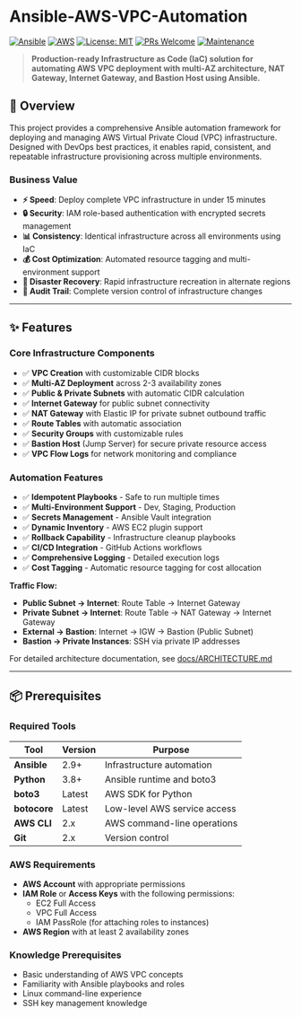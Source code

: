 # Ansible-AWS-VPC-Automation

[![Ansible](https://img.shields.io/badge/Ansible-2.9%2B-blue.svg)](https://www.ansible.com/)
[![AWS](https://img.shields.io/badge/AWS-VPC-orange.svg)](https://aws.amazon.com/vpc/)
[![License: MIT](https://img.shields.io/badge/License-MIT-yellow.svg)](https://opensource.org/licenses/MIT)
[![PRs Welcome](https://img.shields.io/badge/PRs-welcome-brightgreen.svg)](CONTRIBUTING.md)
[![Maintenance](https://img.shields.io/badge/Maintained%3F-yes-green.svg)](https://github.com/YOUR-USERNAME/ansible-aws-vpc-automation/graphs/commit-activity)

> **Production-ready Infrastructure as Code (IaC) solution for automating AWS VPC deployment with multi-AZ architecture, NAT Gateway, Internet Gateway, and Bastion Host using Ansible.**

## 🎯 Overview

This project provides a comprehensive Ansible automation framework for deploying and managing AWS Virtual Private Cloud (VPC) infrastructure. Designed with DevOps best practices, it enables rapid, consistent, and repeatable infrastructure provisioning across multiple environments.

### Business Value

- **⚡ Speed**: Deploy complete VPC infrastructure in under 15 minutes
- **🔒 Security**: IAM role-based authentication with encrypted secrets management
- **📊 Consistency**: Identical infrastructure across all environments using IaC
- **💰 Cost Optimization**: Automated resource tagging and multi-environment support
- **🔄 Disaster Recovery**: Rapid infrastructure recreation in alternate regions
- **📝 Audit Trail**: Complete version control of infrastructure changes

---

## ✨ Features

### Core Infrastructure Components

- ✅ **VPC Creation** with customizable CIDR blocks
- ✅ **Multi-AZ Deployment** across 2-3 availability zones
- ✅ **Public & Private Subnets** with automatic CIDR calculation
- ✅ **Internet Gateway** for public subnet connectivity
- ✅ **NAT Gateway** with Elastic IP for private subnet outbound traffic
- ✅ **Route Tables** with automatic association
- ✅ **Security Groups** with customizable rules
- ✅ **Bastion Host** (Jump Server) for secure private resource access
- ✅ **VPC Flow Logs** for network monitoring and compliance

### Automation Features

- ✅ **Idempotent Playbooks** - Safe to run multiple times
- ✅ **Multi-Environment Support** - Dev, Staging, Production
- ✅ **Secrets Management** - Ansible Vault integration
- ✅ **Dynamic Inventory** - AWS EC2 plugin support
- ✅ **Rollback Capability** - Infrastructure cleanup playbooks
- ✅ **CI/CD Integration** - GitHub Actions workflows
- ✅ **Comprehensive Logging** - Detailed execution logs
- ✅ **Cost Tagging** - Automatic resource tagging for cost allocation

  
**Traffic Flow:**
- **Public Subnet → Internet**: Route Table → Internet Gateway
- **Private Subnet → Internet**: Route Table → NAT Gateway → Internet Gateway
- **External → Bastion**: Internet → IGW → Bastion (Public Subnet)
- **Bastion → Private Instances**: SSH via private IP addresses

For detailed architecture documentation, see [docs/ARCHITECTURE.md](docs/ARCHITECTURE.md)

---

## 📦 Prerequisites

### Required Tools

| Tool | Version | Purpose |
|------|---------|---------|
| **Ansible** | 2.9+ | Infrastructure automation |
| **Python** | 3.8+ | Ansible runtime and boto3 |
| **boto3** | Latest | AWS SDK for Python |
| **botocore** | Latest | Low-level AWS service access |
| **AWS CLI** | 2.x | AWS command-line operations |
| **Git** | 2.x | Version control |

### AWS Requirements

- **AWS Account** with appropriate permissions
- **IAM Role** or **Access Keys** with the following permissions:
  - EC2 Full Access
  - VPC Full Access
  - IAM PassRole (for attaching roles to instances)
- **AWS Region** with at least 2 availability zones

### Knowledge Prerequisites

- Basic understanding of AWS VPC concepts
- Familiarity with Ansible playbooks and roles
- Linux command-line experience
- SSH key management knowledge



